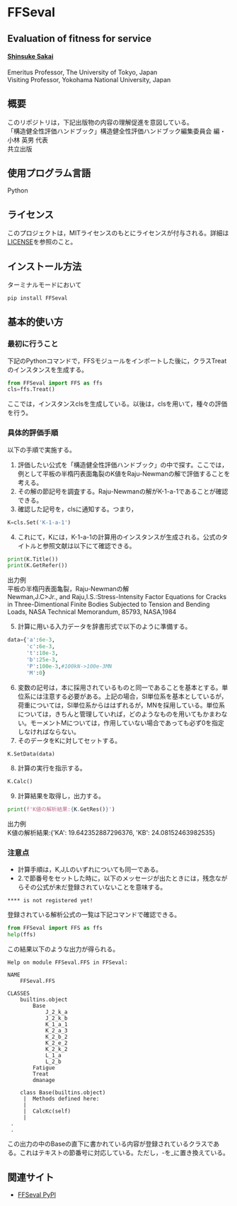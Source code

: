 # FFSeval

## Evaluation of fitness for service
#### [Shinsuke Sakai](https://sites.google.com/view/shinsukesakai/%E3%83%9B%E3%83%BC%E3%83%A0)   
 Emeritus Professor, The University of Tokyo, Japan   
 Visiting Professor, Yokohama National University, Japan

## 概要
このリポジトリは，下記出版物の内容の理解促進を意図している。   
「構造健全性評価ハンドブック」構造健全性評価ハンドブック編集委員会 編・ 小林 英男 代表   
共立出版

## 使用プログラム言語
Python

## ライセンス
このプロジェクトは，MITライセンスのもとにライセンスが付与される。詳細は[LICENSE](LICENSE)を参照のこと。

## インストール方法
ターミナルモードにおいて
```python
pip install FFSeval
```

## 基本的使い方
### 最初に行うこと
下記のPythonコマンドで，FFSモジュールをインポートした後に，クラスTreatのインスタンスを生成する。
```python
from FFSeval import FFS as ffs
cls=ffs.Treat()
```
ここでは，インスタンスclsを生成している。以後は，clsを用いて，種々の評価を行う。

### 具体的評価手順
以下の手順で実施する。
1. 評価したい公式を「構造健全性評価ハンドブック」の中で探す。ここでは，例として平板の半楕円表面亀裂のK値をRaju-Newmanの解で評価することを考える。
1. その解の節記号を調査する。Raju-Newmanの解がK-1-a-1であることが確認できる。
1. 確認した記号を，clsに通知する。つまり，
```python
K=cls.Set('K-1-a-1')
```
4. これにて，Kには，K-1-a-1の計算用のインスタンスが生成される。公式のタイトルと参照文献は以下にて確認できる。
```python
print(K.Title())
print(K.GetRefer())
```
出力例   
平板の半楕円表面亀裂，Raju-Newmanの解   
Newman,J.C>Jr., and Raju,I.S.:Stress-Intensity Factor Equations for Cracks in Three-Dimentional Finite Bodies Subjected to Tension and Bending Loads, NASA Technical Memorandum, 85793, NASA,1984   

5. 計算に用いる入力データを辞書形式で以下のように準備する。   
```python
data={'a':6e-3,
      'c':6e-3,
      't':10e-3,
      'b':25e-3,
      'P':100e-3,#100kN->100e-3MN
      'M':0}
```
6. 変数の記号は，本に採用されているものと同一であることを基本とする。単位系には注意する必要がある。上記の場合，SI単位系を基本としているが，荷重については，SI単位系からははずれるが，MNを採用している。単位系については，きちんと管理していれば，どのようなものを用いてもかまわない。モーメントMについては，作用していない場合であっても必ず0を指定しなければならない。
7. そのデータをKに対してセットする。
```python
K.SetData(data)
```
8. 計算の実行を指示する。
```python
K.Calc()
```
9. 計算結果を取得し，出力する。
```python
print(f'K値の解析結果:{K.GetRes()}')
```
出力例   
K値の解析結果:{'KA': 19.642352887296376, 'KB': 24.08152463982535}

### 注意点
- 計算手順は，K,J,Lのいずれについても同一である。
- 2.で節番号をセットした時に，以下のメッセージが出たときには，残念ながらその公式が未だ登録されていないことを意味する。
```
**** is not registered yet!
```
登録されている解析公式の一覧は下記コマンドで確認できる。
```python
from FFSeval import FFS as ffs
help(ffs)
```
この結果以下のような出力が得られる。
```
Help on module FFSeval.FFS in FFSeval:

NAME
    FFSeval.FFS

CLASSES
    builtins.object
        Base
            J_2_k_a
            J_2_k_b
            K_1_a_1
            K_2_a_3
            K_2_b_2
            K_2_e_2
            K_2_k_2
            L_1_a
            L_2_b
        Fatigue
        Treat
        dmanage
    
    class Base(builtins.object)
     |  Methods defined here:
     |  
     |  CalcKc(self)
     |  
 .
 .
 ```
 この出力の中のBaseの直下に書かれている内容が登録されているクラスである。これはテキストの節番号に対応している。ただし，-を_に置き換えている。

 ## 関連サイト
- [FFSeval PyPl](https://pypi.org/project/FFSeval/)
